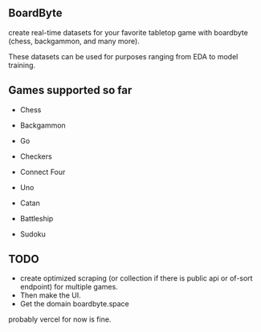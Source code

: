 ## BoardByte 
create real-time datasets for your favorite tabletop game with boardbyte (chess, backgammon, and many more). 

These datasets can be used for purposes ranging from EDA to model training. 

## Games supported so far 
* Chess
* Backgammon
* Go 
* Checkers
* Connect Four

* Uno
* Catan
* Battleship

* Sudoku

## TODO 
* create optimized scraping (or collection if there is public api or of-sort endpoint) for multiple games.
* Then make the UI. 
* Get the domain boardbyte.space

probably vercel for now is fine.
